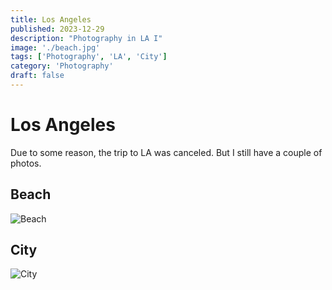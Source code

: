 ```yaml
---
title: Los Angeles
published: 2023-12-29
description: "Photography in LA I"
image: './beach.jpg'
tags: ['Photography', 'LA', 'City']
category: 'Photography'
draft: false 
---
```


# Los Angeles
Due to some reason, the trip to LA was canceled. But I still have a couple of photos.
## Beach
![Beach](./beach.jpg)
## City
![City](./city.jpg)
